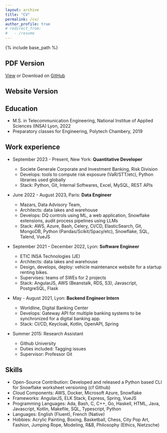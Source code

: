 ```yaml
---
layout: archive
title: "CV"
permalink: /cv/
author_profile: true
# redirect_from:
#   - /resume
---
```


{% include base_path %}

## PDF Version

[View](/files/resume.pdf) or Download on [GitHub](https://github.com/tdambrin/tdambrin.github.io/tree/master/files)

## Website Version

## Education
* M.S. in Telecommunication Engineering, National Institue of Applied Sciences (INSA) Lyon, 2022
* Preparatory classes for Engineering, Polytech Chambery, 2019

## Work experience
* September 2023 - Present, New York: **Quantitative Developer**
  * Societe Generale Corporate and Investment Banking, Risk Division
  * Develops: tools to compute risk exposure (VaR/STT/etc), Python libraries used globally
  * Stack: Python, Git, Internal Softwares, Excel, MySQL, REST APIs

* June 2022 - August 2023, Paris: **Data Engineer**
  * Mazars, Data Advisory Team,
  * Architects: data lakes and warehouse
  * Develops: DQ controls using ML, a web application, Snowflake extensions, audit process pipelines using LLMs
  * Stack: AWS, Azure, Bash, Celery, CI/CD, ElasticSearch, Git, MongoDB, Python (Pandas/Scikit/Spacy/etc), Snowflake, SQL, Talend, VueJS

* September 2021 – December 2022, Lyon: **Software Engineer**
  * ETIC INSA Technologies (JE)
  * Architects: data lakes and warehouse
  * Design, develops, deploy: vehicle maintenance website for a startup renting bikes.
  * Supervises: teams of SWEs for 2 projects
  * Stack: AngularJS, AWS (Beanstalk, RDS, S3), Javascript, PostgreSQL, Flask

* May - August 2021, Lyon: **Backend Engineer Intern**
  * Worldline, Digital Banking Center
  * Develops: Gateway API for multiple banking systems to be synchronized for a digital banking app.
  * Stack: CI/CD, Keycloak, Kotlin, OpenAPI, Spring


* Summer 2015: Research Assistant
  * Github University
  * Duties included: Tagging issues
  * Supervisor: Professor Git
  
## Skills
* Open-Source Contribution: Developed and released a Python based CLI for Snowflake worksheet versioning (cf Github) 
* Cloud Components: AWS, Docker, Microsoft Azure, Snowflake
* Frameworks: AngularJS, ELK Stack, Express, Spring, VueJS
* Programming Languages: Ada, Bash, C, C++, Go, Haskell, HTML, Java, Javascript, Kotlin, Makefile, SQL, Typescript, Python 
* Languages: English (Fluent), French (Native)
* Hobbies: Acrylic Painting, Boxing, Basketball, Chess, City Pop Art, Fashion, Jumping Rope, Modeling, R&B, Philosophy (Ethics, Nietzsche)

